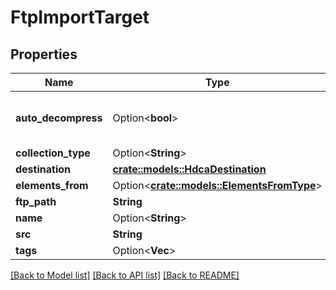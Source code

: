 # FtpImportTarget

## Properties

Name | Type | Description | Notes
------------ | ------------- | ------------- | -------------
**auto_decompress** | Option<**bool**> | Decompress compressed data before sniffing? | [optional][default to false]
**collection_type** | Option<**String**> |  | [optional]
**destination** | [**crate::models::HdcaDestination**](HdcaDestination.md) |  | 
**elements_from** | Option<[**crate::models::ElementsFromType**](ElementsFromType.md)> |  | [optional]
**ftp_path** | **String** |  | 
**name** | Option<**String**> |  | [optional]
**src** | **String** |  | 
**tags** | Option<**Vec<String>**> |  | [optional]

[[Back to Model list]](../README.md#documentation-for-models) [[Back to API list]](../README.md#documentation-for-api-endpoints) [[Back to README]](../README.md)


